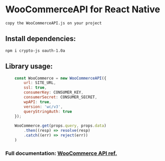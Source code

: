 # WooCommerceAPI for React Native 
    copy the WooCommerceAPI.js on your project

## Install dependencies:
    npm i crypto-js oauth-1.0a

## Library usage:
```js
    const WooCommerce = new WooCommerceAPI({
        url: SITE_URL,
        ssl: true,
        consumerKey: CONSUMER_KEY,
        consumerSecret: CONSUMER_SECRET,
        wpAPI: true,
        version: 'wc/v3',
        queryStringAuth: true
    });
    
    WooCommerce.get(props.query, props.data)
        .then((resp) => resolve(resp)
        .catch((err) => reject(err))
    )
```

### Full documentation: [WooCommerce API ref.](https://woocommerce.github.io/woocommerce-rest-api-docs/)
